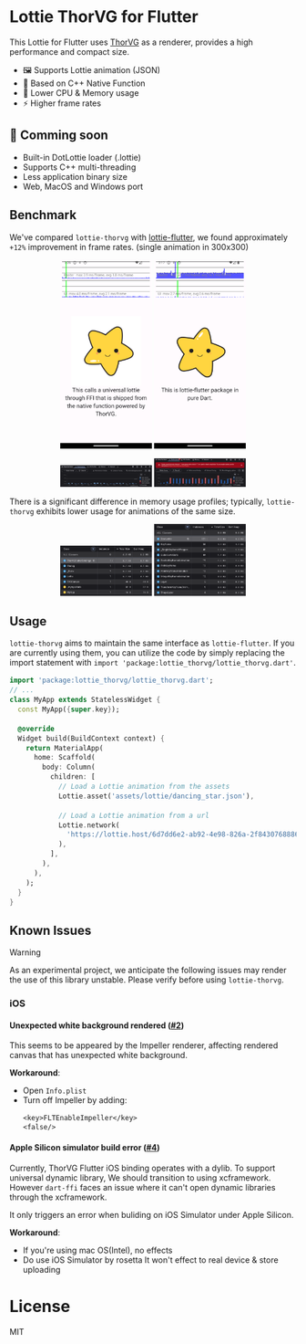 # Lottie ThorVG for Flutter

This Lottie for Flutter uses [ThorVG](https://github.com/thorvg/thorvg) as a renderer, provides a high performance and compact size.

- 🖼️ Supports Lottie animation (JSON)
- 👑 Based on C++ Native Function
- 🍃 Lower CPU & Memory usage
- ⚡ Higher frame rates

## 🚧 Comming soon
- Built-in DotLottie loader (.lottie)
- Supports C++ multi-threading
- Less application binary size
- Web, MacOS and Windows port


## Benchmark
We've compared `lottie-thorvg` with [lottie-flutter](https://github.com/xvrh/lottie-flutter), we found approximately `+12%` improvement in frame rates.
(single animation in 300x300)

<p align="center">
    <img src="https://raw.githubusercontent.com/tinyjin/lottie-thorvg/main/doc/thorvg_screen.png" width="32%" />
    <img src="https://raw.githubusercontent.com/tinyjin/lottie-thorvg/main/doc/dart_screen.png" width="32%" />
</p>

<p align="center">
    <img src="https://raw.githubusercontent.com/tinyjin/lottie-thorvg/main/doc/thorvg_performance.png" width="32%" />
    <img src="https://raw.githubusercontent.com/tinyjin/lottie-thorvg/main/doc/dart_performance.png" width="32%" />
</p>

There is a significant difference in memory usage profiles; typically, `lottie-thorvg` exhibits lower usage for animations of the same size.

<p align="center">
    <img src="https://raw.githubusercontent.com/tinyjin/lottie-thorvg/main/doc/thorvg_memory.png" width="32%" />
    <img src="https://raw.githubusercontent.com/tinyjin/lottie-thorvg/main/doc/dart_memory.png" width="32%" />
</p>

## Usage

`lottie-thorvg` aims to maintain the same interface as `lottie-flutter`. If you are currently using them, you can utilize the code by simply replacing the import statement with `import 'package:lottie_thorvg/lottie_thorvg.dart'`.

```dart
import 'package:lottie_thorvg/lottie_thorvg.dart';
// ...
class MyApp extends StatelessWidget {
  const MyApp({super.key});

  @override
  Widget build(BuildContext context) {
    return MaterialApp(
      home: Scaffold(
        body: Column(
          children: [
            // Load a Lottie animation from the assets
            Lottie.asset('assets/lottie/dancing_star.json'),

            // Load a Lottie animation from a url
            Lottie.network(
              'https://lottie.host/6d7dd6e2-ab92-4e98-826a-2f8430768886/NGnHQ6brWA.json'
            ),
          ],
        ),
      ),
    );
  }
}
```

## Known Issues

> [!WARNING]  
> As an experimental project, we anticipate the following issues may render the use of this library unstable. Please verify before using `lottie-thorvg`.

### iOS

#### Unexpected white background rendered ([#2](https://github.com/tinyjin/lottie-thorvg/issues/2))

This seems to be appeared by the Impeller renderer, affecting rendered canvas that has unexpected white background.

**Workaround**:
- Open `Info.plist`
- Turn off Impeller by adding:
  ```plist
  <key>FLTEnableImpeller</key>
  <false/>
  ```

#### Apple Silicon simulator build error ([#4](https://github.com/tinyjin/lottie-thorvg/issues/4))

Currently, ThorVG Flutter iOS binding operates with a dylib. To support universal dynamic library, We should transition to using xcframework. However `dart-ffi` faces an issue where it can't open dynamic libraries through the xcframework.

It only triggers an error when buliding on iOS Simulator under Apple Silicon.

**Workaround**:
- If you're using mac OS(Intel), no effects
- Do use iOS Simulator by rosetta
  It won't effect to real device & store uploading

# License

MIT